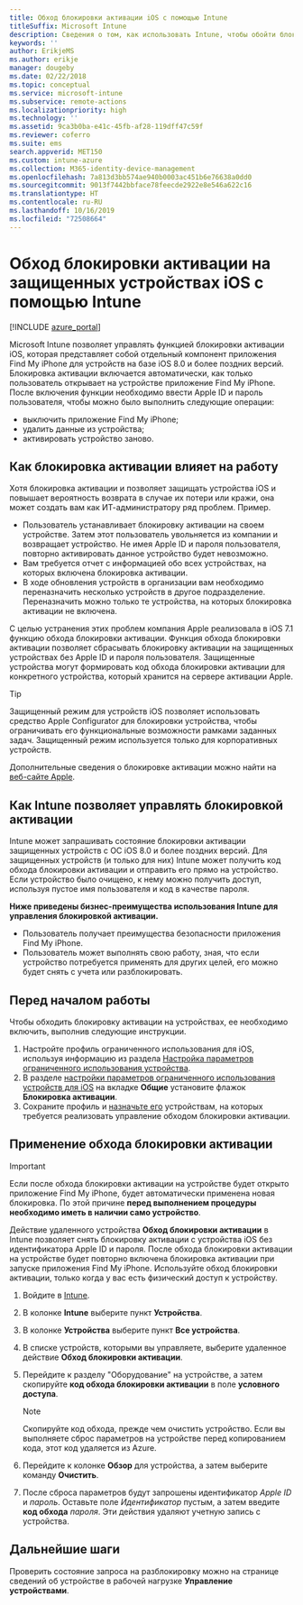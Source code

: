 ```yaml
---
title: Обход блокировки активации iOS с помощью Intune
titleSuffix: Microsoft Intune
description: Сведения о том, как использовать Intune, чтобы обойти блокировку активации iOS для доступа к заблокированным устройствам.
keywords: ''
author: ErikjeMS
ms.author: erikje
manager: dougeby
ms.date: 02/22/2018
ms.topic: conceptual
ms.service: microsoft-intune
ms.subservice: remote-actions
ms.localizationpriority: high
ms.technology: ''
ms.assetid: 9ca3b0ba-e41c-45fb-af28-119dff47c59f
ms.reviewer: coferro
ms.suite: ems
search.appverid: MET150
ms.custom: intune-azure
ms.collection: M365-identity-device-management
ms.openlocfilehash: 7a813d3bb574ae940b0003ac451b6e76638a0dd0
ms.sourcegitcommit: 9013f7442bbface78feecde2922e8e546a622c16
ms.translationtype: HT
ms.contentlocale: ru-RU
ms.lasthandoff: 10/16/2019
ms.locfileid: "72508664"
---
```

# <a name="bypass-activation-lock-on-supervised-ios-devices-with-intune"></a>Обход блокировки активации на защищенных устройствах iOS с помощью Intune


[!INCLUDE [azure_portal](../includes/azure_portal.md)]

Microsoft Intune позволяет управлять функцией блокировки активации iOS, которая представляет собой отдельный компонент приложения Find My iPhone для устройств на базе iOS 8.0 и более поздних версий. Блокировка активации включается автоматически, как только пользователь открывает на устройстве приложение Find My iPhone. После включения функции необходимо ввести Apple ID и пароль пользователя, чтобы можно было выполнить следующие операции:

- выключить приложение Find My iPhone;
- удалить данные из устройства;
- активировать устройство заново.

## <a name="how-activation-lock-affects-you"></a>Как блокировка активации влияет на работу

Хотя блокировка активации и позволяет защищать устройства iOS и повышает вероятность возврата в случае их потери или кражи, она может создать вам как ИТ-администратору ряд проблем. Пример.

- Пользователь устанавливает блокировку активации на своем устройстве. Затем этот пользователь увольняется из компании и возвращает устройство. Не имея Apple ID и пароля пользователя, повторно активировать данное устройство будет невозможно.
- Вам требуется отчет с информацией обо всех устройствах, на которых включена блокировка активации.
- В ходе обновления устройств в организации вам необходимо переназначить несколько устройств в другое подразделение. Переназначить можно только те устройства, на которых блокировка активации не включена.

С целью устранения этих проблем компания Apple реализовала в iOS 7.1 функцию обхода блокировки активации. Функция обхода блокировки активации позволяет сбрасывать блокировку активации на защищенных устройствах без Apple ID и пароля пользователя. Защищенные устройства могут формировать код обхода блокировки активации для конкретного устройства, который хранится на сервере активации Apple.

>[!TIP]
>Защищенный режим для устройств iOS позволяет использовать средство Apple Configurator для блокировки устройства, чтобы ограничивать его функциональные возможности рамками заданных задач. Защищенный режим используется только для корпоративных устройств.

Дополнительные сведения о блокировке активации можно найти на [веб-сайте Apple](https://support.apple.com/HT201365).

## <a name="how-intune-helps-you-manage-activation-lock"></a>Как Intune позволяет управлять блокировкой активации
Intune может запрашивать состояние блокировки активации защищенных устройств с ОС iOS 8.0 и более поздних версий. Для защищенных устройств (и только для них) Intune может получить код обхода блокировки активации и отправить его прямо на устройство. Если устройство было очищено, к нему можно получить доступ, используя пустое имя пользователя и код в качестве пароля.

**Ниже приведены бизнес-преимущества использования Intune для управления блокировкой активации.**

- Пользователь получает преимущества безопасности приложения Find My iPhone.
- Пользователь может выполнять свою работу, зная, что если устройство потребуется применять для других целей, его можно будет снять с учета или разблокировать.

## <a name="before-you-start"></a>Перед началом работы
Чтобы обходить блокировку активации на устройствах, ее необходимо включить, выполнив следующие инструкции.

1. Настройте профиль ограниченного использования для iOS, используя информацию из раздела [Настройка параметров ограниченного использования устройства](/intune-azure/configure-devices/how-to-configure-device-restrictions).
2. В разделе [настройки параметров ограниченного использования устройств для iOS](../configuration/device-restrictions-ios.md) на вкладке **Общие** установите флажок **Блокировка активации**.
3. Сохраните профиль и [назначьте его](../configuration/device-profile-assign.md) устройствам, на которых требуется реализовать управление обходом блокировки активации.


## <a name="how-to-use-activation-lock-bypass"></a>Применение обхода блокировки активации

>[!IMPORTANT]
>Если после обхода блокировки активации на устройстве будет открыто приложение Find My iPhone, будет автоматически применена новая блокировка. По этой причине **перед выполнением процедуры необходимо иметь в наличии само устройство**.

Действие удаленного устройства **Обход блокировки активации** в Intune позволяет снять блокировку активации с устройства iOS без идентификатора Apple ID и пароля. После обхода блокировки активации на устройстве будет повторно включена блокировка активации при запуске приложения Find My iPhone. Используйте обход блокировки активации, только когда у вас есть физический доступ к устройству.

1. Войдите в [Intune](https://go.microsoft.com/fwlink/?linkid=2090973).
3. В колонке **Intune** выберите пункт **Устройства**.
4. В колонке **Устройства** выберите пункт **Все устройства**.
5. В списке устройств, которыми вы управляете, выберите удаленное действие **Обход блокировки активации**.
6. Перейдите к разделу "Оборудование" на устройстве, а затем скопируйте **код обхода блокировки активации** в поле **условного доступа**.

    >[!NOTE]
    >Скопируйте код обхода, прежде чем очистить устройство. Если вы выполняете сброс параметров на устройстве перед копированием кода, этот код удаляется из Azure.

7. Перейдите к колонке **Обзор** для устройства, а затем выберите команду **Очистить**.
8. После сброса параметров будут запрошены идентификатор *Apple ID* и *пароль*. Оставьте поле *Идентификатор* пустым, а затем введите **код обхода** *пароля*. Эти действия удаляют учетную запись с устройства. 


## <a name="next-steps"></a>Дальнейшие шаги

Проверить состояние запроса на разблокировку можно на странице сведений об устройстве в рабочей нагрузке **Управление устройствами**.
